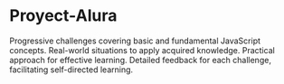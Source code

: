 # Proyect-Alura
Progressive challenges covering basic and fundamental JavaScript concepts. Real-world situations to apply acquired knowledge. Practical approach for effective learning. Detailed feedback for each challenge, facilitating self-directed learning.
